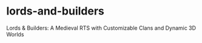 # lords-and-builders
Lords &amp; Builders: A Medieval RTS with Customizable Clans and Dynamic 3D Worlds
